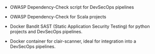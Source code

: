 - OWASP Dependency-Check script for DevSecOps pipelines

- OWASP Dependency-Check for Scala projects

- Docker Bandit SAST (Static Application Security Testing) for python projects and DevSecOps pipelines.

- Docker container for clair-scanner, ideal for integration into a DevSecOps pipelines.
